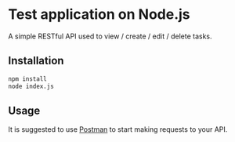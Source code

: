 # Test application on Node.js

A simple RESTful API used to view / create / edit / delete tasks.

## Installation

```bash
npm install
node index.js
```

## Usage

It is suggested to use [Postman](https://chrome.google.com/webstore/detail/postman/fhbjgbiflinjbdggehcddcbncdddomop?hl=en) to start making requests to your API.
